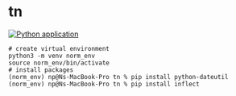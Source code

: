 # tn

[![Python application](https://github.com/annapovey/tn/actions/workflows/python-app.yml/badge.svg)](https://github.com/annapovey/tn/actions/workflows/python-app.yml)
```
# create virtual environment
python3 -m venv norm_env
source norm_env/bin/activate
# install packages
(norm_env) np@Ns-MacBook-Pro tn % pip install python-dateutil
(norm_env) np@Ns-MacBook-Pro tn % pip install inflect
```